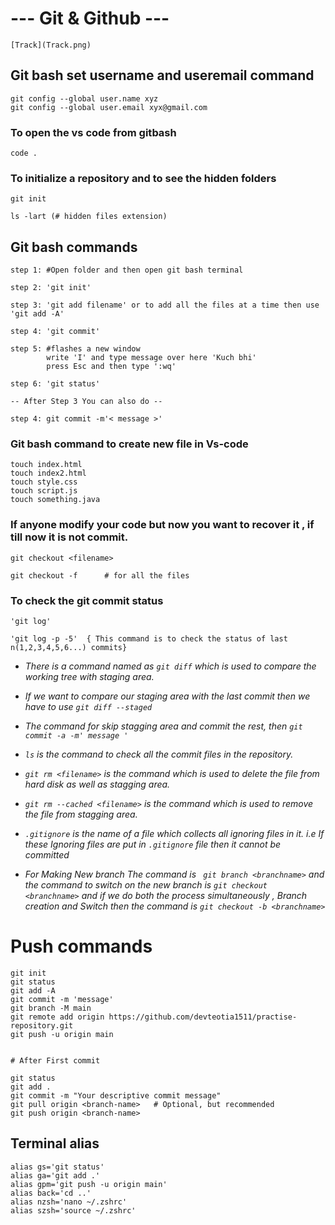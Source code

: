 # --- Git & Github ---

```
[Track](Track.png)
```

## Git bash set username and useremail command

```
git config --global user.name xyz
git config --global user.email xyx@gmail.com
```

### To open the vs code from gitbash

```
code .
```

### To initialize a repository and to see the hidden folders

```
git init

ls -lart (# hidden files extension)
```

## Git bash commands
```
step 1: #Open folder and then open git bash terminal

step 2: 'git init'

step 3: 'git add filename' or to add all the files at a time then use 'git add -A'

step 4: 'git commit'

step 5: #flashes a new window 
        write 'I' and type message over here 'Kuch bhi'
        press Esc and then type ':wq'

step 6: 'git status'
```
```
-- After Step 3 You can also do --

step 4: git commit -m'< message >'
```

### Git bash command to create new file in Vs-code
```
touch index.html
touch index2.html
touch style.css
touch script.js
touch something.java
```

### If anyone modify your code but now you want to recover it , if till now it is not commit.
```
git checkout <filename>

git checkout -f      # for all the files
```

### To check the git commit status 
```
'git log'

'git log -p -5'  { This command is to check the status of last n(1,2,3,4,5,6...) commits}
```

- *There is a command named as ``` git diff ``` which is used to compare the working tree with staging area.*

- *If  we want to  compare  our staging area with the last commit then we have to  use ``` git diff --staged ```*

- *The command for skip stagging area and commit the rest, then ``` git commit -a -m' message ' ```*

- *``` ls ``` is the command to check all the commit files in the repository.*

- *``` git rm <filename> ``` is the command which is used to delete the file from hard disk as well as stagging area.*

-  *``` git rm --cached <filename> ``` is the command which is used to remove the file from stagging area.*

- *``` .gitignore ``` is the name of a file which collects all ignoring files in it. i.e If these Ignoring files are put in ```.gitignore``` file then it cannot be committed*

- *For Making New branch The command is ``` git branch <branchname>```
and the command to switch on the new branch is ``` git checkout <branchname> ```
and if we do both the process simultaneously , Branch creation and Switch then the command is ``` git checkout -b <branchname> ```*

# Push commands

```
git init
git status
git add -A
git commit -m 'message'
git branch -M main
git remote add origin https://github.com/devteotia1511/practise-repository.git
git push -u origin main


# After First commit

git status
git add .
git commit -m "Your descriptive commit message"
git pull origin <branch-name>   # Optional, but recommended
git push origin <branch-name>
```

## Terminal alias

```
alias gs='git status'
alias ga='git add .'
alias gpm='git push -u origin main'
alias back='cd ..'
alias nzsh='nano ~/.zshrc'
alias szsh='source ~/.zshrc'
```

